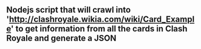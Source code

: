 ## Nodejs script that will crawl into 'http://clashroyale.wikia.com/wiki/Card_Example' to get information from all the cards in Clash Royale and generate a JSON